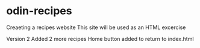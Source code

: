 # odin-recipes

Creaeting a recipes website
This site will be used as an HTML excercise

Version 2
Added 2 more recipes
Home button added to return to index.html